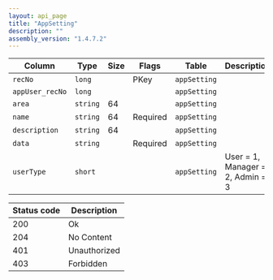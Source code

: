 ```yaml
---
layout: api_page
title: "AppSetting"
description: ""
assembly_version: "1.4.7.2"
---
```




| Column | Type | Size | Flags | Table | Description |
| ------ | ---- | ---- | ----- | ----- | ----------- |
| `recNo` | `long` |  | PKey | `appSetting` | 
| `appUser_recNo` | `long` |  |  | `appSetting` | 
| `area` | `string` | 64 |  | `appSetting` | 
| `name` | `string` | 64 | Required | `appSetting` | 
| `description` | `string` | 64 |  | `appSetting` | 
| `data` | `string` |  | Required | `appSetting` | 
| `userType` | `short` |  |  | `appSetting` | User = 1, Manager = 2, Admin = 3

| Status code | Description |
| ----------- | ----------- |
| 200 | Ok |
| 204 | No Content |
| 401 | Unauthorized |
| 403 | Forbidden |


